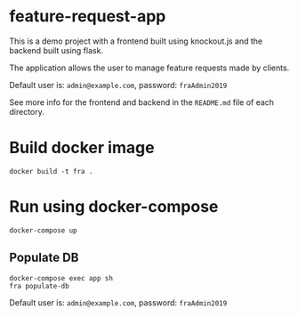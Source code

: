 # feature-request-app

This is a demo project with a frontend built using knockout.js and the backend
built using flask.

The application allows the user to manage feature requests made by clients.

Default user is: `admin@example.com`, password: `fraAdmin2019`

See more info for the frontend and backend in the `README.md` file of each directory.

# Build docker image

    docker build -t fra .

# Run using docker-compose

    docker-compose up

## Populate DB

    docker-compose exec app sh
    fra populate-db

Default user is: `admin@example.com`, password: `fraAdmin2019`
